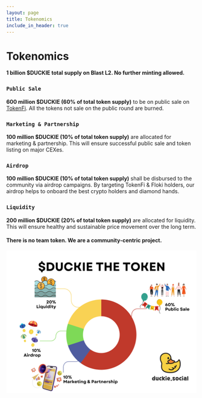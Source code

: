 ```yaml
---
layout: page
title: Tokenomics
include_in_header: true
---
```


# Tokenomics
**1 billion $DUCKIE total supply on Blast L2. No further minting allowed.**

### `Public Sale`
**600 million $DUCKIE (60% of total token supply)** to be on public sale on [TokenFi](https://tokenfi.com). All the tokens not sale on the public round are burned.

### `Marketing & Partnership`
**100 million $DUCKIE (10% of total token supply)** are allocated for marketing & partnership. This will ensure successful public sale and token listing on major CEXes.

### `Airdrop`
**100 million $DUCKIE (10% of total token supply)** shall be disbursed to the community via airdrop campaigns. By targeting TokenFi & Floki holders, our airdrop helps to onboard the best crypto holders and diamond hands.

### `Liquidity`
**200 million $DUCKIE (20% of total token supply)** are allocated for liquidity. This will ensure healthy and sustainable price movement over the long term.

#### There is no team token. We are a community-centric project.

![Tokenomics](/assets/tokenomics.png)
